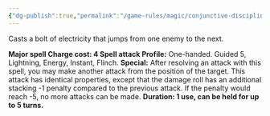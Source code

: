 ```yaml
---
{"dg-publish":true,"permalink":"/game-rules/magic/conjunctive-disciplines/lightning-spells/arc-chain/"}
---
```


Casts a bolt of electricity that jumps from one enemy to the next.

**Major spell
Charge cost: 4
Spell attack
Profile:** One-handed. Guided 5, Lightning, Energy, Instant, Flinch.
**Special:** After resolving an attack with this spell, you may make another attack from the position of the target. This attack has identical properties, except that the damage roll has an additional stacking -1 penalty compared to the previous attack. If the penalty would reach -5, no more attacks can be made.
**Duration: 1 use, can be held for up to 5 turns.**